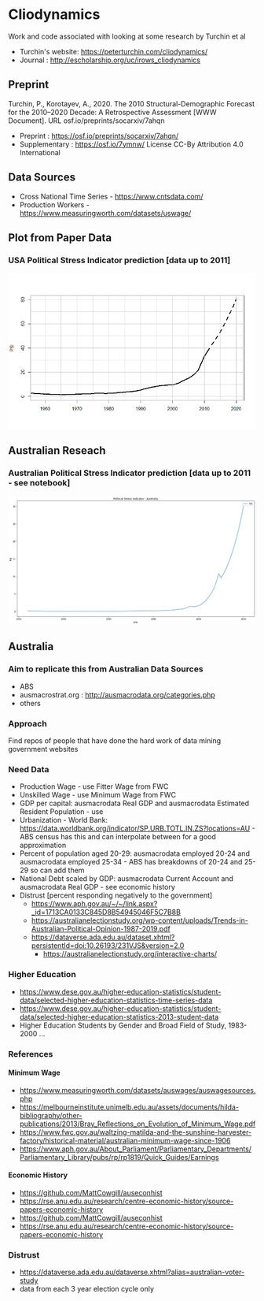 # Cliodynamics
Work and code associated with looking at some research by Turchin et al
- Turchin's website: https://peterturchin.com/cliodynamics/
- Journal : http://escholarship.org/uc/irows_cliodynamics


## Preprint
Turchin, P., Korotayev, A., 2020. The 2010 Structural-Demographic Forecast for the 2010–2020 Decade: A Retrospective Assessment [WWW Document]. URL osf.io/preprints/socarxiv/7ahqn

- Preprint : https://osf.io/preprints/socarxiv/7ahqn/
- Supplementary : https://osf.io/7ymnw/
License
CC-By Attribution 4.0 International


## Data Sources
- Cross National Time Series - https://www.cntsdata.com/
- Production Workers - https://www.measuringworth.com/datasets/uswage/


## Plot from Paper Data
### USA Political Stress Indicator prediction [data up to 2011]
![Political Stress Indicator](https://github.com/RichardScottOZ/Cliodynamics/blob/main/Turchin_Korotayev_R/Political_Stress_indicator.png)

## Australian Reseach
### Australian Political Stress Indicator prediction [data up to 2011 - see notebook]
![Political Stress Indicator](https://github.com/RichardScottOZ/Cliodynamics/blob/main/data/PSIAustralia.png)


## Australia
### Aim to replicate this from Australian Data Sources
- ABS
- ausmacrostrat.org : http://ausmacrodata.org/categories.php
- others

### Approach
Find repos of people that have done the hard work of data mining government websites

### Need Data
- Production Wage - use Fitter Wage from FWC
- Unskilled Wage - use Minimum Wage from FWC
- GDP per capital: ausmacrodata Real GDP and ausmacrodata Estimated Resident Population - use 
- Urbanization - World Bank: https://data.worldbank.org/indicator/SP.URB.TOTL.IN.ZS?locations=AU - ABS census has this and can interpolate between for a good approximation
- Percent of population aged 20-29: ausmacrodata employed 20-24 and ausmacrodata employed 25-34 - ABS has breakdowns of 20-24 and 25-29 so can add them
- National Debt scaled by GDP: ausmacrodata Current Account and ausmacrodata Real GDP - see economic history
- Distrust [percent responding negatively to the government]
	- https://www.aph.gov.au/~/~/link.aspx?_id=1713CA0133C845D8B54945046F5C7B8B
	- https://australianelectionstudy.org/wp-content/uploads/Trends-in-Australian-Political-Opinion-1987-2019.pdf
	- https://dataverse.ada.edu.au/dataset.xhtml?persistentId=doi:10.26193/231VJS&version=2.0
		- https://australianelectionstudy.org/interactive-charts/
	
### Higher Education
- https://www.dese.gov.au/higher-education-statistics/student-data/selected-higher-education-statistics-time-series-data
- https://www.dese.gov.au/higher-education-statistics/student-data/selected-higher-education-statistics-2013-student-data
- Higher Education Students by Gender and Broad Field of Study, 1983-2000 ...

### References
#### Minimum Wage
- https://www.measuringworth.com/datasets/auswages/auswagesources.php
- https://melbourneinstitute.unimelb.edu.au/assets/documents/hilda-bibliography/other-publications/2013/Bray_Reflections_on_Evolution_of_Minimum_Wage.pdf
- https://www.fwc.gov.au/waltzing-matilda-and-the-sunshine-harvester-factory/historical-material/australian-minimum-wage-since-1906
- https://www.aph.gov.au/About_Parliament/Parliamentary_Departments/Parliamentary_Library/pubs/rp/rp1819/Quick_Guides/Earnings

#### Economic History
- https://github.com/MattCowgill/auseconhist
- https://rse.anu.edu.au/research/centre-economic-history/source-papers-economic-history
- https://github.com/MattCowgill/auseconhist
- https://rse.anu.edu.au/research/centre-economic-history/source-papers-economic-history

### Distrust
- https://dataverse.ada.edu.au/dataverse.xhtml?alias=australian-voter-study
- data from each 3 year election cycle only

